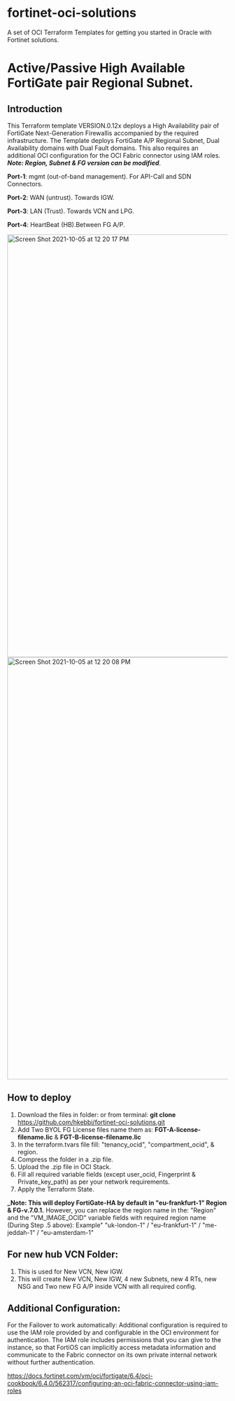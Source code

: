 # fortinet-oci-solutions
A set of OCI Terraform Templates for getting you started in Oracle with Fortinet solutions.

# Active/Passive High Available FortiGate pair Regional Subnet.

## Introduction
This Terraform template VERSION.0.12x deploys a High Availability pair of FortiGate Next-Generation Firewallis accompanied by the required infrastructure.
The Template deploys FortiGate A/P Regional Subnet, Dual Availability domains with Dual Fault domains.
This also requires an additional OCI configuration for the OCI Fabric connector using IAM roles.
**_Note: Region, Subnet & FG version can be modified_**.

**Port-1**: mgmt (out-of-band management). For API-Call and SDN Connectors.

**Port-2**: WAN (untrust). Towards IGW.

**Port-3**: LAN (Trust). Towards VCN and LPG.

**Port-4**: HeartBeat (HB).Between FG A/P.

<img width="965" alt="Screen Shot 2021-10-05 at 12 20 17 PM" src="https://user-images.githubusercontent.com/64405031/135986810-68a958e5-6817-4c79-93f2-6566d34dc5a0.png">

<img width="964" alt="Screen Shot 2021-10-05 at 12 20 08 PM" src="https://user-images.githubusercontent.com/64405031/135986825-522a699c-2eec-4fe7-8f20-24f48c5a5ccd.png">

## How to deploy

1. Download the files in folder: or from  terminal: **git clone** https://github.com/hkebbi/fortinet-oci-solutions.git
2. Add Two BYOL FG License files name them as: **FGT-A-license-filename.lic** & **FGT-B-license-filename.lic**
3. In the terraform.tvars file fill: "tenancy_ocid", "compartment_ocid", & region.
4. Compress the folder in a .zip file. 
5. Upload the .zip file in OCI Stack.
6. Fill all required variable fields (except user_ocid, Fingerprint & Private_key_path) as per your network requirements.  
7. Apply the Terraform State. 

**_Note: This will deploy FortiGate-HA by default in "eu-frankfurt-1" Region & FG-v.7.0.1.**
However, you can replace the region name in the: "Region" and the "VM_IMAGE_OCID" variable fields with required region name (During Step .5 above):
Example"  "uk-london-1" / "eu-frankfurt-1" / "me-jeddah-1" / "eu-amsterdam-1"

## For new hub VCN Folder:
1. This is used for New VCN, New IGW.
2. This will create New VCN, New IGW, 4 new Subnets, new 4 RTs, new NSG and Two new FG A/P inside VCN with all required config.

## Additional Configuration:
For the Failover to work automatically: Additional configuration is required to use the IAM role provided by and configurable in the OCI environment for authentication. The IAM role includes permissions that you can give to the instance, so that FortiOS can implicitly access metadata information and communicate to the Fabric connector on its own private internal network without further authentication.

https://docs.fortinet.com/vm/oci/fortigate/6.4/oci-cookbook/6.4.0/562317/configuring-an-oci-fabric-connector-using-iam-roles

